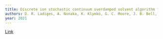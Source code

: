 ```yaml
---
title: Discrete ion stochastic continuum overdamped solvent algorithm for modeling electrolytes
authors: D. R. Ladiges, A. Nonaka, K. Klymko, G. C. Moore, J. B. Bell, S. P. Carney, A. L. Garcia, S. R. Natesh, A. Donev
year: 2021
---
```


[Link](Phd/Literature/pdf/ladiges_DiscreteIonStochastic_2021.pdf)